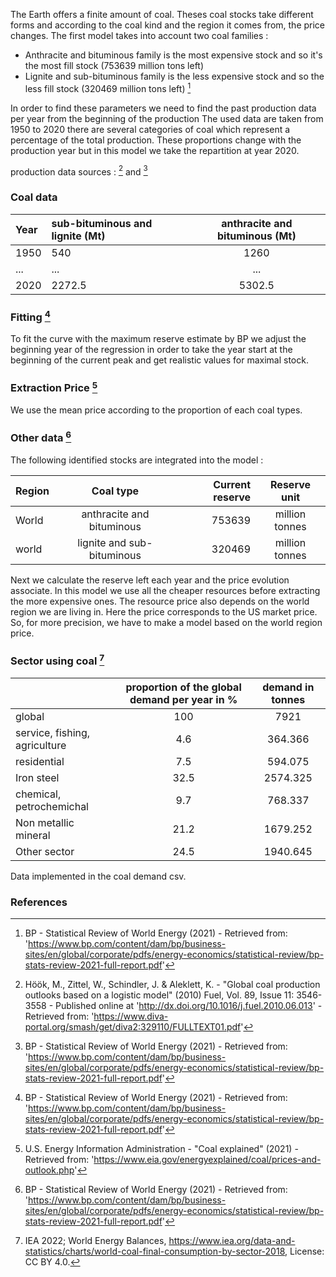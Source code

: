 The Earth offers a finite amount of coal. Theses coal stocks take different forms and according to the coal kind and the region it comes from, the price changes.
The first model takes into account two coal families :
* Anthracite and bituminous family is the most expensive stock and so it's the most fill stock (753639 million tons left)
* Lignite and sub-bituminous family is the less expensive stock and so the less fill stock (320469 million tons left) [^3]

In order to find these parameters we need to find the past production data per year from the beginning of the production
The used data are taken from 1950 to 2020 there are several categories of coal which represent a percentage of the total production. These proportions change with the production year but in this model we take the repartition at year 2020.

production data sources : [^2] and [^3]

### Coal data

|Year |sub-bituminous and lignite (Mt)|anthracite and bituminous (Mt) |
| :------- | :---------- | :-----------: |
|1950|540|1260|
|...|...|...|...|...|...|
|2020|2272.5|5302.5|

### Fitting [^3]

To fit the curve with the maximum reserve estimate by BP we adjust the beginning year of the regression in order to take the year start at the beginning of the current peak and get realistic values for maximal stock.

### Extraction Price [^4]

We use the mean price according to the proportion of each coal types.

### Other data [^3]

The following identified stocks are integrated into the model :

|  Region  |Coal type  | Current reserve | Reserve unit |
| :------- | :--------:|  ---------: | :-----------------: |
| World  | anthracite and bituminous | 753639 | million tonnes |
| world  |  lignite and sub-bituminous | 320469 | million tonnes |

Next we calculate the reserve left each year and the price evolution associate. In this model we use all the cheaper resources before extracting the more expensive ones.
The resource price also depends on the world region we are living in. Here the price corresponds to the US market price. So, for more precision, we have to make a model based on the world region price.

### Sector using coal [^5]

|          |proportion of the global demand per year in % |demand in tonnes|
| :------- | :---------------------------------:| :--------------: |
|global|100|7921|
|service, fishing, agriculture|4.6|364.366|
|residential|7.5|594.075|
|Iron steel|32.5|2574.325|
|chemical, petrochemichal|9.7|768.337|
|Non metallic mineral|21.2|1679.252|
|Other sector|24.5|1940.645|

Data implemented in the coal demand csv.

### References

[^2]: Höök, M., Zittel, W., Schindler, J. & Aleklett, K. - "Global coal production outlooks based on a logistic model" (2010) Fuel, Vol. 89, Issue 11: 3546-3558 - Published online at 'http://dx.doi.org/10.1016/j.fuel.2010.06.013' - Retrieved from: 'https://www.diva-portal.org/smash/get/diva2:329110/FULLTEXT01.pdf'
[^3]: BP - Statistical Review of World Energy (2021) - Retrieved from: 'https://www.bp.com/content/dam/bp/business-sites/en/global/corporate/pdfs/energy-economics/statistical-review/bp-stats-review-2021-full-report.pdf'
[^4]: U.S. Energy Information Administration - "Coal explained" (2021) - Retrieved from: 'https://www.eia.gov/energyexplained/coal/prices-and-outlook.php'
[^5]: IEA 2022; World Energy Balances, https://www.iea.org/data-and-statistics/charts/world-coal-final-consumption-by-sector-2018, License: CC BY 4.0.
